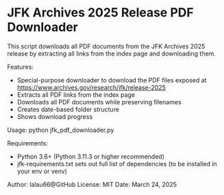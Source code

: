 JFK Archives 2025 Release PDF Downloader
=======================================

This script downloads all PDF documents from the JFK Archives 2025 release
by extracting all links from the index page and downloading them.

Features:
- Special-purpose downloader to download the PDF files exposed at https://www.archives.gov/research/jfk/release-2025 
- Extracts all PDF links from the index page
- Downloads all PDF documents while preserving filenames
- Creates date-based folder structure
- Shows download progress

Usage:
    python jfk_pdf_downloader.py

Requirements:
- Python 3.6+ (Python 3.11.3 or higher recommended) 
- jfk-requirements.txt sets out full list of dependencies (to be installed in your env or venv) 

Author: lalau66@GitHub
License: MIT
Date: March 24, 2025


